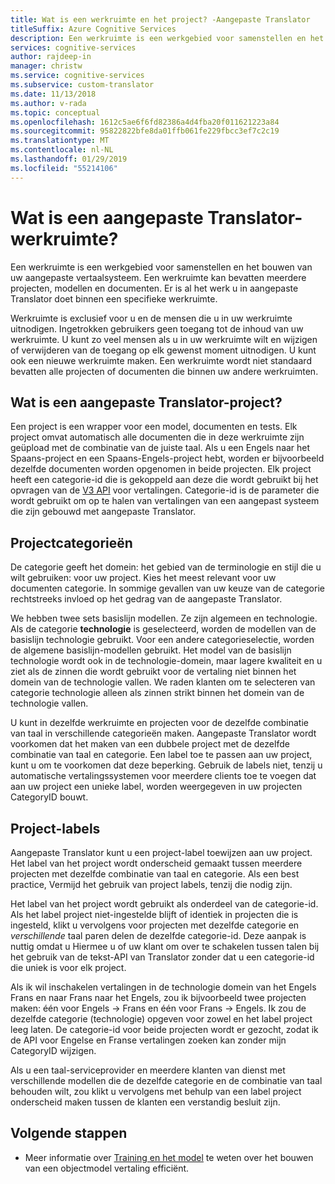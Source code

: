 ```yaml
---
title: Wat is een werkruimte en het project? -Aangepaste Translator
titleSuffix: Azure Cognitive Services
description: Een werkruimte is een werkgebied voor samenstellen en het bouwen van uw aangepaste vertaalsysteem. Een werkruimte kan bevatten meerdere projecten, modellen en documenten. Een project is een wrapper voor een model, documenten en tests. Elk project omvat automatisch alle documenten die in deze werkruimte zijn geüpload met de combinatie van de juiste taal.
services: cognitive-services
author: rajdeep-in
manager: christw
ms.service: cognitive-services
ms.subservice: custom-translator
ms.date: 11/13/2018
ms.author: v-rada
ms.topic: conceptual
ms.openlocfilehash: 1612c5ae6f6fd82386a4d4fba20f011621223a84
ms.sourcegitcommit: 95822822bfe8da01ffb061fe229fbcc3ef7c2c19
ms.translationtype: MT
ms.contentlocale: nl-NL
ms.lasthandoff: 01/29/2019
ms.locfileid: "55214106"
---
```

# <a name="what-is-a-custom-translator-workspace"></a>Wat is een aangepaste Translator-werkruimte?

Een werkruimte is een werkgebied voor samenstellen en het bouwen van uw aangepaste vertaalsysteem. Een werkruimte kan bevatten meerdere projecten, modellen en documenten. Er is al het werk u in aangepaste Translator doet binnen een specifieke werkruimte.

Werkruimte is exclusief voor u en de mensen die u in uw werkruimte uitnodigen. Ingetrokken gebruikers geen toegang tot de inhoud van uw werkruimte. U kunt zo veel mensen als u in uw werkruimte wilt en wijzigen of verwijderen van de toegang op elk gewenst moment uitnodigen. U kunt ook een nieuwe werkruimte maken. Een werkruimte wordt niet standaard bevatten alle projecten of documenten die binnen uw andere werkruimten.

## <a name="what-is-a-custom-translator-project"></a>Wat is een aangepaste Translator-project?

Een project is een wrapper voor een model, documenten en tests. Elk project omvat automatisch alle documenten die in deze werkruimte zijn geüpload met de combinatie van de juiste taal. Als u een Engels naar het Spaans-project en een Spaans-Engels-project hebt, worden er bijvoorbeeld dezelfde documenten worden opgenomen in beide projecten. Elk project heeft een categorie-id die is gekoppeld aan deze die wordt gebruikt bij het opvragen van de [V3 API](https://docs.microsoft.com/azure/cognitive-services/translator/reference/v3-0-translate?tabs=curl) voor vertalingen. Categorie-id is de parameter die wordt gebruikt om op te halen van vertalingen van een aangepast systeem die zijn gebouwd met aangepaste Translator.

## <a name="project-categories"></a>Projectcategorieën

De categorie geeft het domein: het gebied van de terminologie en stijl die u wilt gebruiken: voor uw project. Kies het meest relevant voor uw documenten categorie. In sommige gevallen van uw keuze van de categorie rechtstreeks invloed op het gedrag van de aangepaste Translator.

We hebben twee sets basislijn modellen. Ze zijn algemeen en technologie. Als de categorie **technologie** is geselecteerd, worden de modellen van de basislijn technologie gebruikt. Voor een andere categorieselectie, worden de algemene basislijn-modellen gebruikt. Het model van de basislijn technologie wordt ook in de technologie-domein, maar lagere kwaliteit en u ziet als de zinnen die wordt gebruikt voor de vertaling niet binnen het domein van de technologie vallen. We raden klanten om te selecteren van categorie technologie alleen als zinnen strikt binnen het domein van de technologie vallen.

U kunt in dezelfde werkruimte en projecten voor de dezelfde combinatie van taal in verschillende categorieën maken. Aangepaste Translator wordt voorkomen dat het maken van een dubbele project met de dezelfde combinatie van taal en categorie. Een label toe te passen aan uw project, kunt u om te voorkomen dat deze beperking. Gebruik de labels niet, tenzij u automatische vertalingssystemen voor meerdere clients toe te voegen dat aan uw project een unieke label, worden weergegeven in uw projecten CategoryID bouwt.

## <a name="project-labels"></a>Project-labels

Aangepaste Translator kunt u een project-label toewijzen aan uw project. Het label van het project wordt onderscheid gemaakt tussen meerdere projecten met dezelfde combinatie van taal en categorie. Als een best practice, Vermijd het gebruik van project labels, tenzij die nodig zijn.

Het label van het project wordt gebruikt als onderdeel van de categorie-id. Als het label project niet-ingestelde blijft of identiek in projecten die is ingesteld, klikt u vervolgens voor projecten met dezelfde categorie en *verschillende* taal paren delen de dezelfde categorie-id. Deze aanpak is nuttig omdat u Hiermee u of uw klant om over te schakelen tussen talen bij het gebruik van de tekst-API van Translator zonder dat u een categorie-id die uniek is voor elk project.

Als ik wil inschakelen vertalingen in de technologie domein van het Engels Frans en naar Frans naar het Engels, zou ik bijvoorbeeld twee projecten maken: één voor Engels -\> Frans en één voor Frans -\> Engels. Ik zou de dezelfde categorie (technologie) opgeven voor zowel en het label project leeg laten. De categorie-id voor beide projecten wordt er gezocht, zodat ik de API voor Engelse en Franse vertalingen zoeken kan zonder mijn CategoryID wijzigen.

Als u een taal-serviceprovider en meerdere klanten van dienst met verschillende modellen die de dezelfde categorie en de combinatie van taal behouden wilt, zou klikt u vervolgens met behulp van een label project onderscheid maken tussen de klanten een verstandig besluit zijn.

## <a name="next-steps"></a>Volgende stappen

- Meer informatie over [Training en het model](training-and-model.md) te weten over het bouwen van een objectmodel vertaling efficiënt.
